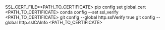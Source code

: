 SSL_CERT_FILE=<PATH_TO_CERTIFICATE>
pip config set global.cert <PATH_TO_CERTIFICATE>
conda config --set ssl_verify <PATH_TO_CERTIFICATE>
git config --global http.sslVerify true
git config --global http.sslCAInfo <PATH_TO_CERTIFICATE>
